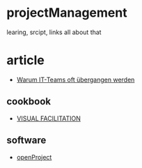# projectManagement
learing, srcipt, links all about that

# article
* [Warum IT-Teams oft übergangen werden](https://www.golem.de/news/digitalisierung-in-firmen-warum-it-teams-oft-uebergangen-werden-2010-148906.html)

## cookbook
* [VISUAL FACILITATION](https://www.salto-youth.net/downloads/toolbox_tool_download-file-1430/VF-cookbook-web.pdf)

## software
* [openProject](https://www.openproject.org/)
